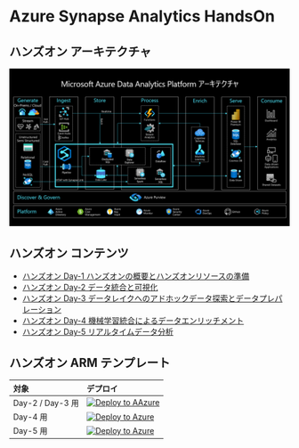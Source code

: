 # Azure Synapse Analytics HandsOn  

## ハンズオン アーキテクチャ
![](images/SynapseTechBook_2022-03-29-11-21-35.png)  

## ハンズオン コンテンツ
- [ハンズオン Day-1 ハンズオンの概要とハンズオンリソースの準備](./1.%20%E3%83%8F%E3%83%B3%E3%82%BA%E3%82%AA%E3%83%B3%E3%81%AE%E6%A6%82%E8%A6%81%E3%81%A8%E3%83%8F%E3%83%B3%E3%82%BA%E3%82%AA%E3%83%B3%E3%83%AA%E3%82%BD%E3%83%BC%E3%82%B9%E3%81%AE%E6%BA%96%E5%82%99.md)
- [ハンズオン Day-2 データ統合と可視化](./2.%20%E3%83%8F%E3%83%B3%E3%82%BA%E3%82%AA%E3%83%B3%EF%BC%9A%E3%83%87%E3%83%BC%E3%82%BF%E7%B5%B1%E5%90%88%E3%81%A8%E5%8F%AF%E8%A6%96%E5%8C%96.md)
- [ハンズオン Day-3 データレイクへのアドホックデータ探索とデータプレパレーション](./3.%20%E3%83%8F%E3%83%B3%E3%82%BA%E3%82%AA%E3%83%B3%EF%BC%9A%E3%83%87%E3%83%BC%E3%82%BF%E3%83%AC%E3%82%A4%E3%82%AF%E3%81%B8%E3%81%AE%E3%82%A2%E3%83%89%E3%83%9B%E3%83%83%E3%82%AF%E3%83%87%E3%83%BC%E3%82%BF%E6%8E%A2%E7%B4%A2%E3%81%A8%E3%83%87%E3%83%BC%E3%82%BF%E3%83%97%E3%83%AC%E3%83%91%E3%83%AC%E3%83%BC%E3%82%B7%E3%83%A7%E3%83%B3.md)
- [ハンズオン Day-4 機械学習統合によるデータエンリッチメント](./4.%20%E3%83%8F%E3%83%B3%E3%82%BA%E3%82%AA%E3%83%B3%EF%BC%9A%E6%A9%9F%E6%A2%B0%E5%AD%A6%E7%BF%92%E7%B5%B1%E5%90%88%E3%81%AB%E3%82%88%E3%82%8B%E3%83%87%E3%83%BC%E3%82%BF%E3%82%A8%E3%83%B3%E3%83%AA%E3%83%83%E3%83%81%E3%83%A1%E3%83%B3%E3%83%88.md)
- [ハンズオン Day-5 リアルタイムデータ分析](./5.%20%E3%83%8F%E3%83%B3%E3%82%BA%E3%82%AA%E3%83%B3%EF%BC%9A%E3%83%AA%E3%82%A2%E3%83%AB%E3%82%BF%E3%82%A4%E3%83%A0%E3%83%87%E3%83%BC%E3%82%BF%E5%88%86%E6%9E%90.md)

## ハンズオン ARM テンプレート
| 対象 | デプロイ |
| :---- | :---- |
| Day-2 / Day-3 用| [![Deploy to AAzure](https://aka.ms/deploytoazurebutton)](https://portal.azure.com/#create/Microsoft.Template/uri/https%3A%2F%2Fraw.githubusercontent.com%2Fgho9o9%2FSynapseHandsOn%2Fmain%2Fresource%2Fdeploy%2Fazuredeploy_integration.json) |
| Day-4 用| [![Deploy to Azure](https://aka.ms/deploytoazurebutton)](https://portal.azure.com/#create/Microsoft.Template/uri/https%3A%2F%2Fraw.githubusercontent.com%2Fgho9o9%2FSynapseHandsOn%2Fmain%2Fresource%2Fdeploy%2Fazuredeploy_ml.json) |
| Day-5 用| [![Deploy to Azure](https://aka.ms/deploytoazurebutton)](https://portal.azure.com/#create/Microsoft.Template/uri/https%3A%2F%2Fraw.githubusercontent.com%2Fgho9o9%2FSynapseHandsOn%2Fmain%2Fresource%2Fdeploy%2Fazuredeploy_realtime.json) |

